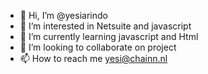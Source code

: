 - 👋 Hi, I’m @yesiarindo
- 👀 I’m interested in Netsuite and javascript
- 🌱 I’m currently learning javascript and Html
- 💞️ I’m looking to collaborate on project 
- 📫 How to reach me yesi@chainn.nl

<!---
yesiarindo/yesiarindo is a ✨ special ✨ repository because its `README.md` (this file) appears on your GitHub profile.
You can click the Preview link to take a look at your changes.
--->
